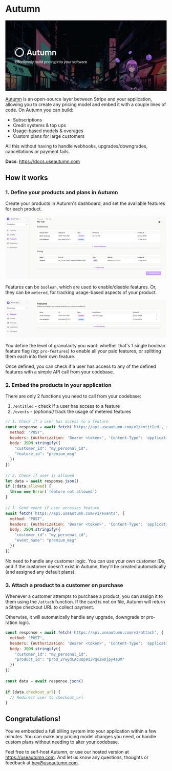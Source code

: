 # Autumn

![Autumn](assets/github_hero.png)

[Autumn](https://useautumn.com) is an open-source layer between Stripe and your application, allowing you to create any pricing model and embed it with a couple lines of code. On Autumn you can build:
- Subscriptions
- Credit systems & top ups
- Usage-based models & overages
- Custom plans for large customers

All this without having to handle webhooks, upgrades/downgrades, cancellations or payment fails.

**Docs**: https://docs.useautumn.com

## How it works

### 1. Define your products and plans in Autumn

Create your products in Autumn's dashboard, and set the available features for each product. 

![Autumn Product](assets/products.png)

Features can be `boolean`, which are used to enable/disable features. Or, they can be `metered`, for tracking usage-based aspects of your product.

![Autumn Feature](assets/features.png)

You define the level of granularity you want: whether that's 1 single boolean feature flag (eg: `pro-features`) to enable all your paid features, or splitting them each into their own feature. 

Once defined, you can check if a user has access to any of the defined features with a simple API call from your codebase.

### 2. Embed the products in your application
There are only 2 functions you need to call from your codebase:

1. `/entitled` - check if a user has access to a feature
2. `/events` - *(optional)* track the usage of metered features

```javascript
// 1. Check if a user has access to a feature
const response = await fetch('https://api.useautumn.com/v1/entitled', {
  method: "POST",
  headers: {Authorization: 'Bearer <token>', 'Content-Type': 'application/json'},
  body: JSON.stringify({
    "customer_id": "my_personal_id",
    "feature_id": "premium_msg"
  })
})

// 2. Check if user is allowed
let data = await response.json()
if (!data.allowed) {
  throw new Error(`feature not allowed`)
}

// 3. Send event if user accesses feature
await fetch('https://api.useautumn.com/v1/events', {
  method: "POST",
  headers: {Authorization: 'Bearer <token>', 'Content-Type': 'application/json'},
  body: JSON.stringify({
    "customer_id": "my_personal_id",
    "event_name": "premium_msg"
  })
})
```

No need to handle any customer logic. You can use your own customer IDs, and if the customer doesn't exist in Autumn, they'll be created automatically (and assigned any default plans).

### 3. Attach a product to a customer on purchase

Whenever a customer attempts to purchase a product, you can assign it to them using the `/attach` function. If the card is not on file, Autumn will return a Stripe checkout URL to collect payment. 

Otherwise, it will automatically handle any upgrade, downgrade or pro-ration logic.

```javascript
const response = await fetch('https://api.useautumn.com/v1/attach', {
  method: "POST",
  headers: {Authorization: 'Bearer <token>', 'Content-Type': 'application/json'},
  body: JSON.stringify({
    "customer_id": "my_personal_id",
    "product_id": "prod_2rwydCAcuUp913PqoZwOjpy4aDM"
  })
})

const data = await response.json()

if (data.checkout_url) {
  // Redirect user to checkout_url
}
```

## Congratulations!

You've embedded a full billing system into your application within a few minutes. You can make any pricing model changes you need, or handle custom plans without needing to alter your codebase.

Feel free to self-host Autumn, or use our hosted version at https://useautumn.com. And let us know any questions, thoughts or feedback at hey@useautumn.com.

